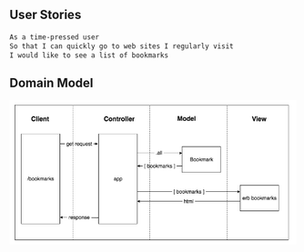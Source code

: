 ## User Stories

```
As a time-pressed user
So that I can quickly go to web sites I regularly visit
I would like to see a list of bookmarks
```

## Domain Model
![Domain Model](./public/domainmodel.png)
